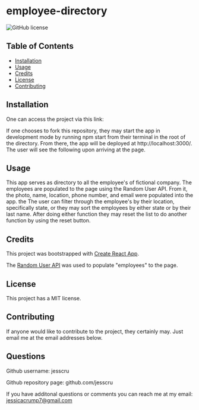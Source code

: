 # employee-directory

![GitHub license](https://img.shields.io/badge/license-MIT-blue.svg)

## Table of Contents 

* [Installation](#installation)
* [Usage](#usage)
* [Credits](#credits)
* [License](#license)
* [Contributing](#contributing)

## Installation

One can access the project via this link: 

If one chooses to fork this repository, they may start the app in development mode by running npm start from their terminal in the root of the directory. From there, the app will be deployed at http://localhost:3000/. The user will see the following upon arriving at the page. 

<!-- ![screenshot of app's landing page]("./images/emp-dir.png") -->

## Usage 

This app serves as directory to all the employee's of fictional company. The employees are populated to the page using the Random User API. From it, the photo, name, location, phone number, and email were populated into the app. the The user can filter through the employee's by their location, specifically state, or they may sort the employees by either state or by their last name. After doing either function they may reset the list to do another function by using the reset button.

## Credits

This project was bootstrapped with [Create React App](https://github.com/facebook/create-react-app).

The [Random User API](https://randomuser.me/) was used to populate "employees" to the page. 

## License

This project has a MIT license. 

## Contributing

If anyone would like to contribute to the project, they certainly may. Just email me at the email addresses below.

## Questions 

 Github username: jesscru
  
Github repository page: github.com/jesscru

If you have additonal questions or comments you can reach me at my email: jessicacrump7@gmail.com